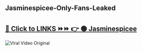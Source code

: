 
 ## Jasminespicee-Only-Fans-Leaked

# <h2><a href="https://clipsfans.com/Jasminespicee&ref=git">🔗 Click to LINKS ⏩⏩ 👉 🟢 Jasminespicee </a></h2>

<a href="https://clipsfans.com/Jasminespicee&ref=git" rel="nofollow" data-target="animated-image.originalLink"><img src="https://i.ibb.co.com/xMMVF88/686577567.gif" alt="Viral Video Original" style="max-width: 100%; display: inline-block;" data-target="animated-image.originalImage"></a>
